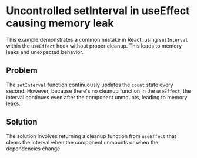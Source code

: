 # Uncontrolled setInterval in useEffect causing memory leak

This example demonstrates a common mistake in React: using `setInterval` within the `useEffect` hook without proper cleanup. This leads to memory leaks and unexpected behavior.

## Problem

The `setInterval` function continuously updates the `count` state every second.  However, because there's no cleanup function in the `useEffect`, the interval continues even after the component unmounts, leading to memory leaks.

## Solution

The solution involves returning a cleanup function from `useEffect` that clears the interval when the component unmounts or when the dependencies change.